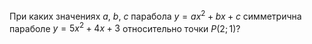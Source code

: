 При каких значениях $a$, $b$, $c$ парабола $y = ax^2 + bx + c$ симметрична параболе $y = 5x^2 + 4x + 3$ относительно точки $P(2;1)$?